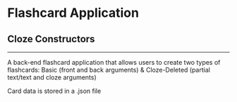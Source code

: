 <h1>Flashcard Application</h1>
<h2>Cloze Constructors</h2>
<hr>

<p>A back-end flashcard application that allows users to create two types of flashcards: Basic (front and back arguments) &amp; Cloze-Deleted (partial text/text and cloze arguments)</p>

<p>Card data is stored in a .json file</p>
